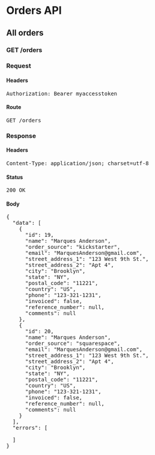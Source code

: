 # Orders API

## All orders

### GET /orders
### Request

#### Headers

<pre>Authorization: Bearer myaccesstoken</pre>

#### Route

<pre>GET /orders</pre>

### Response

#### Headers

<pre>Content-Type: application/json; charset=utf-8</pre>

#### Status

<pre>200 OK</pre>

#### Body

<pre>{
  "data": [
    {
      "id": 19,
      "name": "Marques Anderson",
      "order_source": "kickstarter",
      "email": "MarquesAnderson@gmail.com",
      "street_address_1": "123 West 9th St.",
      "street_address_2": "Apt 4",
      "city": "Brooklyn",
      "state": "NY",
      "postal_code": "11221",
      "country": "US",
      "phone": "123-321-1231",
      "invoiced": false,
      "reference_number": null,
      "comments": null
    },
    {
      "id": 20,
      "name": "Marques Anderson",
      "order_source": "squarespace",
      "email": "MarquesAnderson@gmail.com",
      "street_address_1": "123 West 9th St.",
      "street_address_2": "Apt 4",
      "city": "Brooklyn",
      "state": "NY",
      "postal_code": "11221",
      "country": "US",
      "phone": "123-321-1231",
      "invoiced": false,
      "reference_number": null,
      "comments": null
    }
  ],
  "errors": [

  ]
}</pre>
